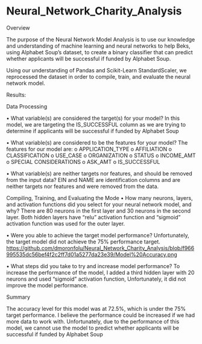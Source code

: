 # Neural_Network_Charity_Analysis

Overview

The purpose of the Neural Network Model Analysis is to use our knowledge and understanding of machine learning and neural networks to help Beks, using Alphabet Soup’s dataset, to create a binary classifier that can predict whether applicants will be successful if funded by Alphabet Soup.

Using our understanding of Pandas and Scikit-Learn StandardScaler, we reprocessed the dataset in order to compile, train, and evaluate the neural network model. 

Results:

Data Processing

•	What variable(s) are considered the target(s) for your model? In this model, we are targeting the IS_SUCCESSFUL column as we are trying to determine if applicants will be successful if funded by Alphabet Soup

•	What variable(s) are considered to be the features for your model? The features for our model are: 
o	APPLICATION_TYPE
o	AFFILIATION
o	CLASSIFICATION
o	USE_CASE
o	ORGANIZATION
o	STATUS
o	INCOME_AMT
o	SPECIAL CONSIDERATIONS
o	ASK_AMT 
o	IS_SUCCESSFUL

•	What variable(s) are neither targets nor features, and should be removed from the input data? EIN and NAME are identification columns and are neither targets nor features and were removed from the data.

Compiling, Training, and Evaluating the Mode
•	How many neurons, layers, and activation functions did you select for your neural network model, and why? There are 80 neurons in the first layer and 30 neurons in the second layer. Both hidden layers have “relu” activation function and “sigmoid” activation function was used for the outer layer. 

•	Were you able to achieve the target model performance? Unfortunately, the target model did not achieve the 75% performance target.
https://github.com/dmoronfolu/Neural_Network_Charity_Analysis/blob/f966995535dc56bef4f2c2ff7d01a5277da23e39/Model%20Accuracy.png
 
•	What steps did you take to try and increase model performance? To increase the performance of the model, I added a third hidden layer with 20 neurons and used “sigmoid” activation function, Unfortunately, it did not improve the model performance. 

Summary

The accuracy level for this model was at 72.5%, which is under the 75% target performance. I believe the performance could be increased if we had more data to work with. Unfortunately, due to the performance of this model, we cannot use the model to predict whether applicants will be successful if funded by Alphabet Soup

